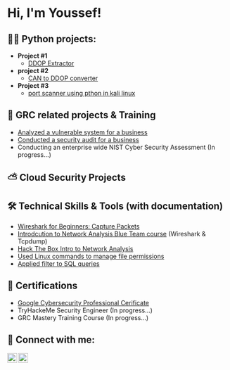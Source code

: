 <h1>Hi, I'm Youssef! <br/></h1>

<h2>👨‍💻 Python projects:</h2>

- <b>Project #1</b>
  - [DDOP Extractor](https://github.com/Stivan1999/python_project_1)
- <b>project #2</b>
  - [CAN to DDOP converter](https://github.com/Stivan1999/python_project_2) <b><i></b></i>
- <b>Project #3</b>
  - [port scanner using pthon in kali linux](https://github.com/Stivan1999/port-scanner)

<h2>📗 GRC related projects & Training </h2>

- [Analyzed a vulnerable system for a business](https://github.com/Stivan1999/vulnerability-assessment-)
- [Conducted a security audit for a business](https://github.com/Stivan1999/Conduct-a-security-audit)
- Conducting an enterprise wide NIST Cyber Security Assessment (In progress...)
  
<h2>⛅ Cloud Security Projects </h2>


<h2>🛠 Technical Skills & Tools (with documentation)</h2>

  - [Wireshark for Beginners: Capture Packets](https://github.com/Stivan1999/wireshark-notes-and-guided-projects)
  - [Introdcution to Network Analysis Blue Team course](https://github.com/Stivan1999/Introduction-to-Network-Analysis-Blue-team-course-) (Wireshark & Tcpdump)
  - [Hack The Box Intro to Network Analysis](https://academy.hackthebox.com/achievement/1384557/81)
  - [Used Linux commands to manage file permissions](https://github.com/Stivan1999/File-permissions-in-Linux)
  - [Applied filter to SQL queries](https://github.com/Stivan1999/filters-and-SQL-queries)

<h2>📝 Certifications</h2>

- [Google Cybersecurity Professional Cerificate](https://www.credly.com/badges/8f760c7c-c99f-4700-b98d-d9d0e3ff1c27/public_url)
- TryHackeMe Security Engineer (In progress...)
- GRC Mastery Training Course (In progress...)


<h2> 🤳 Connect with me:</h2>

[<img align="left" alt="Youssef | LinkedIn" width="22px" src="https://cdn.jsdelivr.net/npm/simple-icons@v3/icons/linkedin.svg" />][linkedin]
[<img align="left" alt="Youssef | Instagram" width="22px" src="https://cdn.jsdelivr.net/npm/simple-icons@v3/icons/instagram.svg" />][instagram]

[instagram]: https://www.instagram.com/youssef_stivan/
[linkedin]: https://www.linkedin.com/in/youssef-stivan
